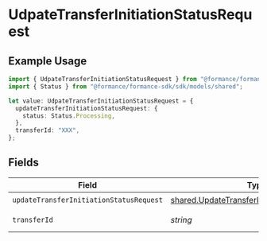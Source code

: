 # UdpateTransferInitiationStatusRequest

## Example Usage

```typescript
import { UdpateTransferInitiationStatusRequest } from "@formance/formance-sdk/sdk/models/operations";
import { Status } from "@formance/formance-sdk/sdk/models/shared";

let value: UdpateTransferInitiationStatusRequest = {
  updateTransferInitiationStatusRequest: {
    status: Status.Processing,
  },
  transferId: "XXX",
};
```

## Fields

| Field                                                                                                               | Type                                                                                                                | Required                                                                                                            | Description                                                                                                         | Example                                                                                                             |
| ------------------------------------------------------------------------------------------------------------------- | ------------------------------------------------------------------------------------------------------------------- | ------------------------------------------------------------------------------------------------------------------- | ------------------------------------------------------------------------------------------------------------------- | ------------------------------------------------------------------------------------------------------------------- |
| `updateTransferInitiationStatusRequest`                                                                             | [shared.UpdateTransferInitiationStatusRequest](../../../sdk/models/shared/updatetransferinitiationstatusrequest.md) | :heavy_check_mark:                                                                                                  | N/A                                                                                                                 |                                                                                                                     |
| `transferId`                                                                                                        | *string*                                                                                                            | :heavy_check_mark:                                                                                                  | The transfer ID.                                                                                                    | XXX                                                                                                                 |